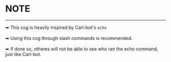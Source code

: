 # NOTE
---
➥ This cog is heavily inspired by Carl-bot's `echo`
<br /> <br/>
➥ Using this cog through slash commands is recommended.
<br /> <br/>
    ➥ If done so, otheres will not be able to see who ran the echo command, just like Carl-bot.